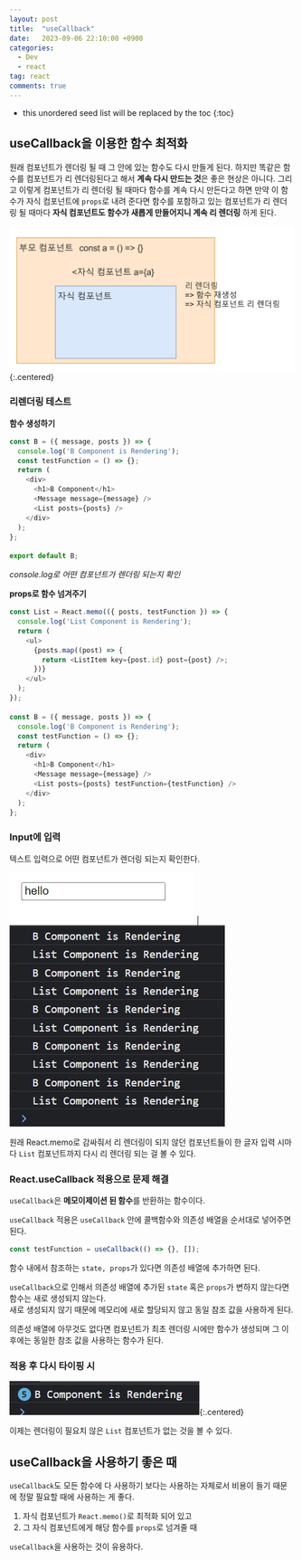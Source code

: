 ```yaml
---
layout: post
title:  "useCallback"
date:   2023-09-06 22:10:00 +0900
categories: 
  - Dev
  - react
tag: react
comments: true
---
```


* this unordered seed list will be replaced by the toc
{:toc}

## useCallback을 이용한 함수 최적화

원래 컴포넌트가 렌더링 될 때 그 안에 있는 함수도 다시 만들게 된다. 하지만 똑같은 함수를 컴포넌트가 리 렌더링된다고 해서 **계속 다시 만드는 것**은 좋은 현상은 아니다. 그리고 이렇게 컴포넌트가 리 렌더링 될 때마다 함수를 계속 다시 만든다고 하면 만약 이 함수가 자식 컴포넌트에 `props`로 내려 준다면 함수를 포함하고 있는 컴포넌트가 리 렌더링 될 때마다 **자식 컴포넌트도 함수가 새롭게 만들어지니 계속 리 렌더링** 하게 된다.

![useCallback 1](../../assets/img/react/usecallback_1.png){:.centered}

### 리렌더링 테스트

**함수 생성하기**

```js
const B = ({ message, posts }) => {
  console.log('B Component is Rendering');
  const testFunction = () => {};
  return (
    <div>
      <h1>B Component</h1>
      <Message message={message} />
      <List posts={posts} />
    </div>
  );
};

export default B;
```
*console.log로 어떤 컴포넌트가 렌더링 되는지 확인*

**props로 함수 넘겨주기**
```js
const List = React.memo(({ posts, testFunction }) => {
  console.log('List Component is Rendering');
  return (
    <ul>
      {posts.map((post) => {
        return <ListItem key={post.id} post={post} />;
      })}
    </ul>
  );
});

const B = ({ message, posts }) => {
  console.log('B Component is Rendering');
  const testFunction = () => {};
  return (
    <div>
      <h1>B Component</h1>
      <Message message={message} />
      <List posts={posts} testFunction={testFunction} />
    </div>
  );
};
```

### Input에 입력

텍스트 입력으로 어떤 컴포넌트가 렌더링 되는지 확인한다.

![텍스트](../../assets/img/react/test_text.JPG) | ![console.log](../../assets/img/react/console.JPG)

원래 React.memo로 감싸줘서 리 렌더링이 되지 않던 컴포넌트들이 한 글자 입력 시마다 `List` 컴포넌트까지 다시 리 렌더링 되는 걸 볼 수 있다.

### React.useCallback 적용으로 문제 해결

`useCallback`은 **메모이제이션 된 함수**를 반환하는 함수이다.

`useCallback` 적용은 `useCallback` 안에 콜백함수와 의존성 배열을 순서대로 넣어주면 된다.

```js
const testFunction = useCallback(() => {}, []);
```

함수 내에서 참조하는 `state, props`가 있다면 의존성 배열에 추가하면 된다.  

`useCallback`으로 인해서 의존성 배열에 추가된 `state` 혹은 `props`가 변하지 않는다면 함수는 새로 생성되지 않는다.  
새로 생성되지 않기 때문에 메모리에 새로 할당되지 않고 동일 참조 값을 사용하게 된다.  

의존성 배열에 아무것도 없다면 컴포넌트가 최초 렌더링 시에만 함수가 생성되며 그 이후에는 동일한 참조 값을 사용하는 함수가 된다.

### 적용 후 다시 타이핑 시

![console.log](../../assets/img/react/console_2.JPG){:.centered}

이제는 렌더링이 필요치 않은 `List` 컴포넌트가 없는 것을 볼 수 있다.


## useCallback을 사용하기 좋은 때

`useCallback`도 모든 함수에 다 사용하기 보다는 사용하는 자체로서 비용이 들기 때문에 정말 필요할 때에 사용하는 게 좋다.

1. 자식 컴포넌트가 `React.memo()`로 최적화 되어 있고
2. 그 자식 컴포넌트에게 해당 함수를 `props`로 넘겨줄 때
  
`useCallback`을 사용하는 것이 유용하다.